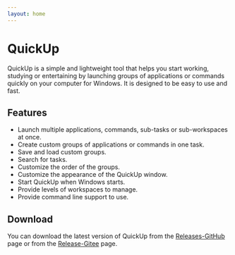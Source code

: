 ```yaml
---
layout: home
---
```


# QuickUp
QuickUp is a simple and lightweight tool that helps you start working, studying or entertaining by launching groups of applications or commands quickly on your computer for Windows. It is designed to be easy to use and fast.

## Features
- Launch multiple applications, commands, sub-tasks or sub-workspaces at once.
- Create custom groups of applications or commands in one task.
- Save and load custom groups.
- Search for tasks.
- Customize the order of the groups.
- Customize the appearance of the QuickUp window.
- Start QuickUp when Windows starts.
- Provide levels of workspaces to manage.
- Provide command line support to use.

## Download
You can download the latest version of QuickUp from the [Releases-GitHub](https://github.com/smart-space/QuickUp/releases) page or from the [Release-Gitee](https://gitee.com/captorking/QuickUp/releases/) page.
